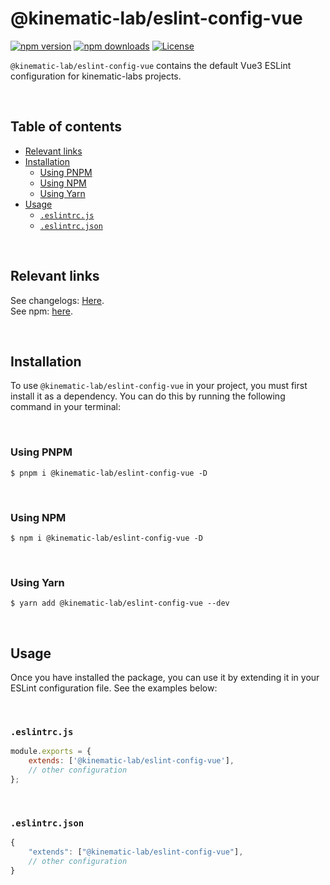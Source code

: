 # @kinematic-lab/eslint-config-vue <!-- omit in toc -->

[![npm version][npm-version-src]][npm-version-href]
[![npm downloads][npm-downloads-src]][npm-downloads-href]
[![License][license-src]][license-href]

`@kinematic-lab/eslint-config-vue` contains the default Vue3 ESLint configuration for kinematic-labs projects.

<br />

## Table of contents <!-- omit in toc -->

-   [Relevant links](#relevant-links)
-   [Installation](#installation)
    -   [Using PNPM](#using-pnpm)
    -   [Using NPM](#using-npm)
    -   [Using Yarn](#using-yarn)
-   [Usage](#usage)
    -   [`.eslintrc.js`](#eslintrcjs)
    -   [`.eslintrc.json`](#eslintrcjson)

<br />

## Relevant links

See changelogs: [Here](https://github.com/kinematic-lab/kinematic-lab/blob/main/packages/eslint-config-vue/CHANGELOG.md).<br />
See npm: [here](https://www.npmjs.com/package/@kinematic-lab/eslint-config-vue).

<br />

## Installation

To use `@kinematic-lab/eslint-config-vue` in your project, you must first install it as a dependency. You can do this by running the following command in your terminal:

<br />

### Using PNPM

```shell
$ pnpm i @kinematic-lab/eslint-config-vue -D
```

<br />

### Using NPM

```shell
$ npm i @kinematic-lab/eslint-config-vue -D
```

<br />

### Using Yarn

```shell
$ yarn add @kinematic-lab/eslint-config-vue --dev
```

<br />

## Usage

Once you have installed the package, you can use it by extending it in your ESLint configuration file. See the examples below:

<br />

### `.eslintrc.js`

```javascript
module.exports = {
	extends: ['@kinematic-lab/eslint-config-vue'],
	// other configuration
};
```

<br />

### `.eslintrc.json`

```javascript
{
	"extends": ["@kinematic-lab/eslint-config-vue"],
	// other configuration
}
```

<!-- Badges -->

[npm-version-src]: https://img.shields.io/npm/v/@kinematic-lab/eslint-config-vue/latest.svg?style=flat&colorA=18181B&colorB=28CF8D
[npm-version-href]: https://npmjs.com/package/@kinematic-lab/eslint-config-vue
[npm-downloads-src]: https://img.shields.io/npm/dm/@kinematic-lab/eslint-config-vue.svg?style=flat&colorA=18181B&colorB=28CF8D
[npm-downloads-href]: https://npmjs.com/package/@kinematic-lab/eslint-config-vue
[license-src]: https://img.shields.io/npm/l/@kinematic-lab/eslint-config-vue.svg?style=flat&colorA=18181B&colorB=28CF8D
[license-href]: https://npmjs.com/package/@kinematic-lab/eslint-config-vue
